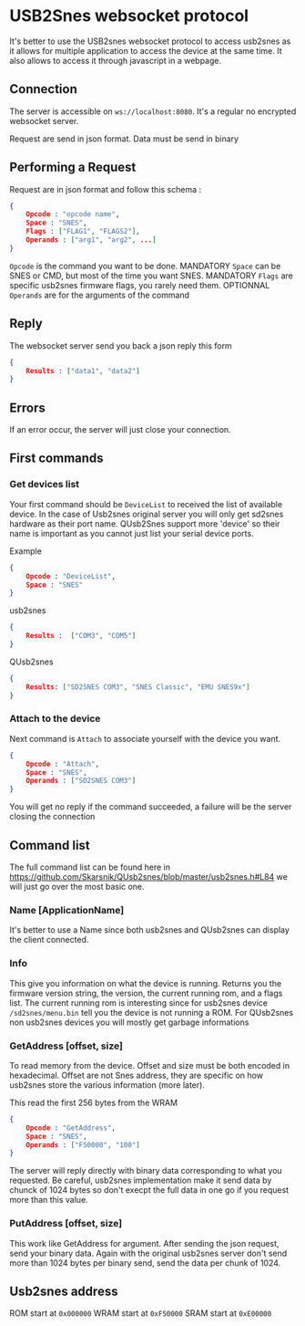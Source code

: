 # USB2Snes websocket protocol

It's better to use the USB2snes websocket protocol to access usb2snes as it allows for multiple application to access the device at the same time. It also allows to access it through javascript in a webpage.

## Connection

The server is accessible on `ws://localhost:8080`. It's a regular no encrypted websocket server.

Request are send in json format. Data must be send in binary

## Performing a Request

Request are in json format and follow this schema :

``` json
{
    Opcode : "opcode name",
    Space : "SNES",
    Flags : ["FLAG1", "FLAGS2"],
    Operands : ["arg1", "arg2", ...]
}
```

`Opcode` is the command you want to be done. MANDATORY
`Space` can be SNES or CMD, but most of the time you want SNES. MANDATORY
`Flags` are specific usb2snes firmware flags, you rarely need them. OPTIONNAL
`Operands` are for the arguments of the command

## Reply

The websocket server send you back a json reply this form

``` json
{
    Results : ["data1", "data2"]
}
```

## Errors

If an error occur, the server will just close your connection.

## First commands

### Get devices list

Your first command should be `DeviceList` to received the list of available device. In the case of Usb2snes original server you will only get sd2snes hardware as their port name. QUsb2Snes support more 'device' so their name is important as you cannot just list your serial device ports.

Example

```json
{
    Opcode : "DeviceList",
    Space : "SNES"
}
```
usb2snes

```json
{
    Results :  ["COM3", "COM5"]
}
```
QUsb2snes
```json
{
    Results: ["SD2SNES COM3", "SNES Classic", "EMU SNES9x"]
}
```

### Attach to the device

Next command is `Attach` to associate yourself with the device you want.

```json
{
    Opcode : "Attach",
    Space : "SNES",
    Operands : ["SD2SNES COM3"]
}
```

You will get no reply if the command succeeded, a failure will be the server closing the connection

## Command list

The full command list can be found here in https://github.com/Skarsnik/QUsb2snes/blob/master/usb2snes.h#L84 we will just go over the most basic one.

### Name [ApplicationName]

It's better to use a Name since both usb2snes and QUsb2snes can display the client connected. 

### Info

This give you information on what the device is running.
Returns you the firmware version string, the version, the current running rom, and a flags list.
The current running rom is interesting since for usb2snes device `/sd2snes/menu.bin` tell you the device is not running a ROM.
For QUsb2snes non usb2snes devices you will mostly get garbage informations

### GetAddress [offset, size]

To read memory from the device. Offset and size must be both encoded in hexadecimal. Offset are not Snes address, they are specific on how usb2snes store the various information (more later).

This read the first 256 bytes from the WRAM

```json
{
    Opcode : "GetAddress",
    Space : "SNES",
    Operands : ["F50000", "100"]
}
```

The server will reply directly with binary data corresponding to what you requested. Be careful, usb2snes implementation make it send data by chunck of 1024 bytes so don't execpt the full data in one go if you request more than this value.

### PutAddress [offset, size]

This work like GetAddress for argument. After sending the json request, send your binary data. Again with the original usb2snes server don't send more than 1024 bytes per binary send, send the data per chunk of 1024.

## Usb2snes address

ROM start at  `0x000000`
WRAM start at `0xF50000`
SRAM start at `0xE00000`



